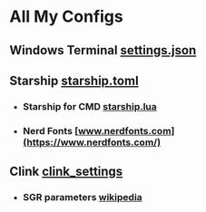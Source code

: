 # All My Configs

## Windows Terminal [settings.json](windows_terminal/settings.json)

## Starship [starship.toml](starship/starship.toml)

-   ### Starship for CMD [starship.lua](starship/starship.lua)

-   ### Nerd Fonts [www.nerdfonts.com](https://www.nerdfonts.com/)

## Clink [clink_settings](clink/clink_settings)

-   ### SGR parameters [wikipedia](<https://en.wikipedia.org/wiki/ANSI_escape_code#SGR_(Select_Graphic_Rendition)_parameters>)
